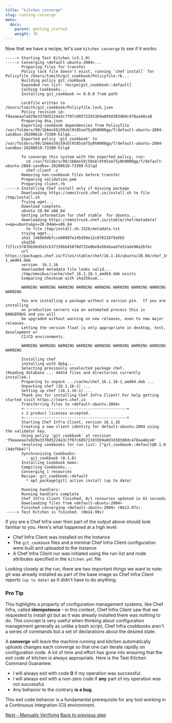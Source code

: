 ```yaml
---
title: "kitchen converge"
slug: running-converge
menu:
  docs:
    parent: getting_started
    weight: 70
---
```


Now that we have a recipe, let's use `kitchen converge` to see if it works:

~~~
-----> Starting Test Kitchen (v3.1.0)
-----> Converging <default-ubuntu-2004>...
       Preparing files for transfer
       Policy lock file doesn't exist, running `chef install` for Policyfile /Users/tsmith/git_cookbook/Policyfile.rb...
       Building policy git_cookbook
       Expanded run list: recipe[git_cookbook::default]
       Caching Cookbooks...
       Installing git_cookbook >= 0.0.0 from path

       Lockfile written to /Users/tsmith/git_cookbook/Policyfile.lock.json
       Policy revision id: f9aaaeaa7a929e3370d5224a3c7f07c605721933b9a893d383d0dc478aa48ce8
       Preparing dna.json
       Exporting cookbook dependencies from Policyfile /var/folders/99/1b6ms59j59sbl9t85sm75y8h0000gp/T/default-ubuntu-2004-sandbox-20200610-73309-h1lqd...
       Exported policy 'git_cookbook' to /var/folders/99/1b6ms59j59sbl9t85sm75y8h0000gp/T/default-ubuntu-2004-sandbox-20200610-73309-h1lqd

       To converge this system with the exported policy, run:
         cd /var/folders/99/1b6ms59j59sbl9t85sm75y8h0000gp/T/default-ubuntu-2004-sandbox-20200610-73309-h1lqd
         chef-client -z
       Removing non-cookbook files before transfer
       Preparing validation.pem
       Preparing client.rb
-----> Installing Chef install only if missing package
       Downloading https://omnitruck.chef.io/install.sh to file /tmp/install.sh
       Trying wget...
       Download complete.
       ubuntu 20.04 x86_64
       Getting information for chef stable  for ubuntu...
       downloading https://omnitruck.chef.io/stable/chef/metadata?v=&p=ubuntu&pv=20.04&m=x86_64
         to file /tmp/install.sh.1526/metadata.txt
       trying wget...
       sha1	1466b9dbfcce80987e145d58e12c076216f9a5b5
       sha256	f1f1cc5787bb56d5d3cb37339bb458f8d715e0be9a58abaad7e52ade90a2bfec
       url	https://packages.chef.io/files/stable/chef/16.1.16/ubuntu/20.04/chef_16.1.16-1_amd64.deb
       version	16.1.16
       downloaded metadata file looks valid...
       /tmp/omnibus/cache/chef_16.1.16-1_amd64.deb exists
       Comparing checksum with sha256sum...

       WARNING WARNING WARNING WARNING WARNING WARNING WARNING WARNING WARNING

       You are installing a package without a version pin.  If you are installing
       on production servers via an automated process this is DANGEROUS and you will
       be upgraded without warning on new releases, even to new major releases.
       Letting the version float is only appropriate in desktop, test, development or
       CI/CD environments.

       WARNING WARNING WARNING WARNING WARNING WARNING WARNING WARNING WARNING

       Installing chef
       installing with dpkg...
       Selecting previously unselected package chef.
(Reading database ... 44414 files and directories currently installed.)
       Preparing to unpack .../cache/chef_16.1.16-1_amd64.deb ...
       Unpacking chef (16.1.16-1) ...
       Setting up chef (16.1.16-1) ...
       Thank you for installing Chef Infra Client! For help getting started visit https://learn.chef.io
       Transferring files to <default-ubuntu-2004>
       +---------------------------------------------+
       ✔ 2 product licenses accepted.
       +---------------------------------------------+
       Starting Chef Infra Client, version 16.1.16
       Creating a new client identity for default-ubuntu-2004 using the validator key.
       Using policy 'git_cookbook' at revision 'f9aaaeaa7a929e3370d5224a3c7f07c605721933b9a893d383d0dc478aa48ce8'
       resolving cookbooks for run list: ["git_cookbook::default@0.1.0 (4def6b4)"]
       Synchronizing Cookbooks:
         - git_cookbook (0.1.0)
       Installing Cookbook Gems:
       Compiling Cookbooks...
       Converging 1 resources
       Recipe: git_cookbook::default
         * apt_package[git] action install (up to date)

       Running handlers:
       Running handlers complete
       Chef Infra Client finished, 0/1 resources updated in 01 seconds
       Downloading files from <default-ubuntu-2004>
       Finished converging <default-ubuntu-2004> (0m13.07s).
-----> Test Kitchen is finished. (0m14.99s)
~~~

If you are a Chef Infra user then part of the output above should look familiar to you. Here's what happened at a high level:

* Chef Infra Client was installed on the instance
* The `git_cookbook` files and a minimal Chef Infra Client configuration were built and uploaded to the instance
* A Chef Infra Client run was initiated using the run-list and node attributes specified in the `kitchen.yml` file

Looking closely at the run, there are two important things we want to note: git was already installed as part of the base image so Chef Infra Client reports `(up to date)` as it didn't have to do anything.

<div class="callout">
<h3 class="callout--title">Pro Tip</h3>
This highlights a property of configuration management systems, like Chef Infra, called <b>idempotence</b> - in this context, Chef Infra Client saw that we requested to install git but as it was already installed there was nothing to do. This concept is very useful when thinking about configuration management generally as unlike a bash script, Chef Infra cookbooks aren't a series of commands but a set of declarations about the desired state.
</div>

A **converge** will leave the machine running and kitchen automatically uploads changes each converge so that one can iterate rapidly on configuration code. A lot of time and effort has gone into ensuring that the exit code of kitchen is always appropriate. Here is the Test Kitchen Command Guarantee:

* I will always exit with code **0** if my operation was successful.
* I will always exit with a non-zero code if **any** part of my operation was not successful.
* Any behavior to the contrary **is a bug**.

This exit code behavior is a fundamental prerequisite for any tool working in a Continuous Integration (CI) environment.

<div class="sidebar--footer">
<a class="button primary-cta" href="/docs/getting-started/manually-verifying">Next - Manually Verifying</a>
<a class="sidebar--footer--back" href="/docs/getting-started/writing-recipe">Back to previous step</a>
</div>
